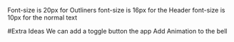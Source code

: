 Font-size is 20px for Outliners
font-size is 16px for the Header
font-size is 10px for the normal text

#Extra Ideas
We can add a toggle button the app
Add Animation to the bell